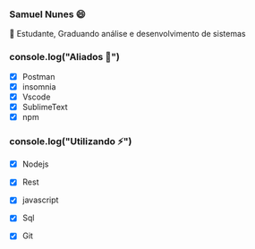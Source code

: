 

<!--
### Samuel Nunes
**samuelikz/samuelikz** is a ✨ _special_ ✨ repository because its `README.md` (this file) appears on your GitHub profile.

Here are some ideas to get you started:

- 🔭 I’m currently working on ...
- 🌱 I’m currently learning ...
- 👯 I’m looking to collaborate on ...
- 🤔 I’m looking for help with ...
- 💬 Ask me about ...
- 📫 How to reach me: ...
- 😄 Pronouns: ...
- ⚡ Fun fact: ...

- [ ] Outros

### console.log

- [x] Postman
- [x] insomnia
- [x] Vscode
- [x] SublimeText

-->
### Samuel Nunes 😄
<p align="justify"> 💬 Estudante, Graduando análise e desenvolvimento de sistemas </p>

### console.log("Aliados 👯")

- [x] Postman
- [x] insomnia
- [x] Vscode
- [x] SublimeText
- [x] npm

### console.log("Utilizando ⚡")
- [x] Nodejs
- [x] Rest
- [x] javascript
- [x] Sql
- [x] Git

